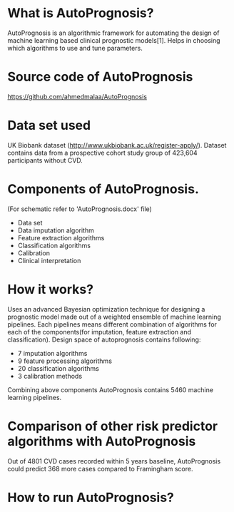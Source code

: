 # What is AutoPrognosis?
AutoPrognosis is an algorithmic framework for automating the design of machine learning based clinical prognostic models[1]. Helps in choosing which algorithms to use and tune parameters.

# Source code of AutoPrognosis
https://github.com/ahmedmalaa/AutoPrognosis 

# Data set used
UK Biobank dataset (http://www.ukbiobank.ac.uk/register-apply/). 
Dataset contains data from a prospective cohort study group of 423,604 participants without CVD.

# Components of AutoPrognosis. 
(For schematic refer to 'AutoPrognosis.docx' file)
* Data set
* Data imputation algorithm
* Feature extraction algorithms
* Classification algorithms
* Calibration
* Clinical interpretation

# How it works?
Uses an advanced Bayesian optimization technique for designing a prognostic model made out of a weighted ensemble of machine learning pipelines.
Each pipelines means different combination of algorithms for each of the components(for imputation, feature extraction and classification).
Design space of autoprognosis contains following: 
  * 7 imputation algorithms
  * 9 feature processing algorithms
  * 20 classification algorithms
  * 3 calibration methods

Combining above components AutoPrognosis contains 5460 machine learning pipelines.


# Comparison of other risk predictor algorithms with AutoPrognosis
Out of 4801 CVD cases recorded within 5 years baseline, AutoPrognosis could predict 368 more cases compared to Framingham score.

# How to run AutoPrognosis?

